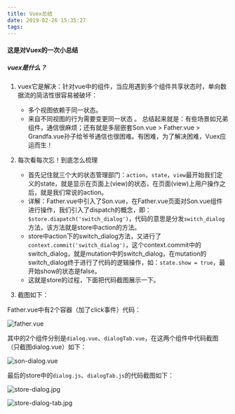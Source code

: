 ```yaml
---
title: Vuex总结
date: 2019-02-26 15:35:27
tags:
---
```


#### 这是对Vuex的一次小总结

##### vuex是什么？

1. vuex它是解决：针对vue中的组件，当应用遇到多个组件共享状态时，单向数据流的简洁性很容易被破坏：

    * 多个视图依赖于同一状态。
    * 来自不同视图的行为需要变更同一状态 。
总结起来就是：有些场景如兄弟组件，通信很麻烦；还有就是多层嵌套Son.vue > Father.vue > Grandfa.vue孙子给爷爷通信也很困难。有困难，为了解决困难，Vuex应运而生！

2. 每次看每次忘！到底怎么梳理

    * 首先记住就三个大的状态管理部门：`action`，`state`，`view`最开始我们定义的state，就是显示在页面上(view)的状态，在页面(view)上用户操作之后，就是我们常说的action。
    * 详解：Father.vue中引入了Son.vue，在Father.vue页面对Son.vue组件进行操作，我们引入了dispatch的概念，即：`$store.diapatch('switch_dialog')`，代码的意思是分发`switch_dialog`方法，该方法就是store中action的方法。
    * store中action下的switch_dialog方法，又进行了`context.commit('switch_dialog')`，这个context.commit中的switch_dialog，就是mutation中的switch_dialog，在mutation的switch_dialog终于进行了代码的逻辑操作，如：`state.show = true`，最开始show的状态是false。
    * 这就是store的过程，下面把代码截图展示一下。

3. 截图如下：

Father.vue中有2个容器（加了click事件）代码：

![father.vue](http://file.798run.top/img/blog/20190226/father.vue.jpg)

其中的2个组件分别是`dialog.vue`、`dialogTab.vue`，在这两个组件中代码截图（只截图dialog.vue）如下：

![son-dialog.vue](http://file.798run.top/img/blog/20190226/son-dialog.jpg)

最后的store中的`dialog.js`、`dialogTab.js`的代码截图如下：

![store-dialog.jpg](http://file.798run.top/img/blog/20190226/store-dialog.jpg)

![store-dialog-tab.jpg](http://file.798run.top/img/blog/20190226/store-dialog-tab.jpg)



